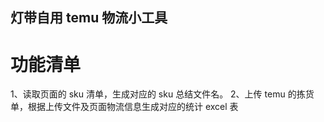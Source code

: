 ## 灯带自用 temu 物流小工具

# 功能清单
1、读取页面的 sku 清单，生成对应的 sku 总结文件名。
2、上传 temu 的拣货单，根据上传文件及页面物流信息生成对应的统计 excel 表